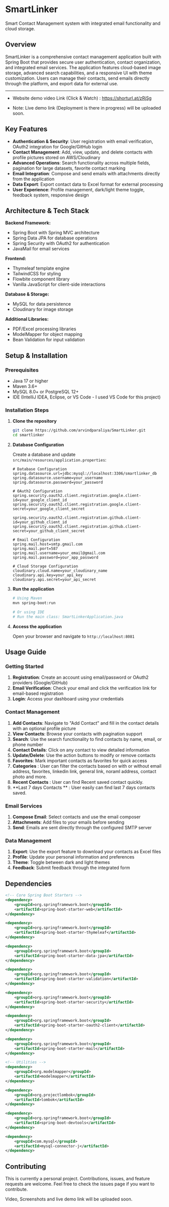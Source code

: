 # SmartLinker

Smart Contact Management system with integrated email functionality and cloud storage.

## Overview

SmartLinker is a comprehensive contact management application built with Spring Boot that provides secure user authentication, contact organization, and integrated email services. 
The application features cloud-based image storage, advanced search capabilities, and a responsive UI with theme customization. 
Users can manage their contacts, send emails directly through the platform, and export data for external use.

---

- Website demo video Link (Click & Watch) : https://shorturl.at/zRjSg

- Note: 
Live demo link (Deployment is there in progress) will be uploaded soon.

## Key Features

- **Authentication & Security**: User registration with email verification, OAuth2 integration for Google/GitHub login
- **Contact Management**: Add, view, update, and delete contacts with profile pictures stored on AWS/Cloudinary
- **Advanced Operations**: Search functionality across multiple fields, pagination for large datasets, favorite contact marking
- **Email Integration**: Compose and send emails with attachments directly from the application
- **Data Export**: Export contact data to Excel format for external processing
- **User Experience**: Profile management, dark/light theme toggle, feedback system, responsive design

## Architecture & Tech Stack

**Backend Framework:**
- Spring Boot with Spring MVC architecture
- Spring Data JPA for database operations
- Spring Security with OAuth2 for authentication
- JavaMail for email services

**Frontend:**
- Thymeleaf template engine
- TailwindCSS for styling
- Flowbite component library
- Vanilla JavaScript for client-side interactions

**Database & Storage:**
- MySQL for data persistence
- Cloudinary for image storage

**Additional Libraries:**
- PDF/Excel processing libraries
- ModelMapper for object mapping
- Bean Validation for input validation

## Setup & Installation

### Prerequisites

- Java 17 or higher
- Maven 3.6+
- MySQL 8.0+ or PostgreSQL 12+
- IDE (IntelliJ IDEA, Eclipse, or VS Code - I used VS Code for this project)

### Installation Steps

1. **Clone the repository**
   ```bash
   git clone https://github.com/arvindparaliya/SmartLinker.git
   cd smartlinker
   ```

2. **Database Configuration**
   
   Create a database and update `src/main/resources/application.properties`:
   ```properties
   # Database Configuration
   spring.datasource.url=jdbc:mysql://localhost:3306/smartlinker_db
   spring.datasource.username=your_username
   spring.datasource.password=your_password
   
   # OAuth2 Configuration
   spring.security.oauth2.client.registration.google.client-id=your_google_client_id
   spring.security.oauth2.client.registration.google.client-secret=your_google_client_secret
   
   spring.security.oauth2.client.registration.github.client-id=your_github_client_id
   spring.security.oauth2.client.registration.github.client-secret=your_github_client_secret
   
   # Email Configuration
   spring.mail.host=smtp.gmail.com
   spring.mail.port=587
   spring.mail.username=your_email@gmail.com
   spring.mail.password=your_app_password
   
   # Cloud Storage Configuration
   cloudinary.cloud.name=your_cloudinary_name
   cloudinary.api.key=your_api_key
   cloudinary.api.secret=your_api_secret
   ```

3. **Run the application**
   ```bash
   # Using Maven
   mvn spring-boot:run
   
   # Or using IDE
   # Run the main class: SmartLinkerApplication.java
   ```

4. **Access the application**
   
   Open your browser and navigate to `http://localhost:8081`

## Usage Guide

### Getting Started

1. **Registration**: Create an account using email/password or OAuth2 providers (Google/GitHub)
2. **Email Verification**: Check your email and click the verification link for email-based registration
3. **Login**: Access your dashboard using your credentials

### Contact Management

1. **Add Contacts**: Navigate to "Add Contact" and fill in the contact details with an optional profile picture
2. **View Contacts**: Browse your contacts with pagination support
3. **Search**: Use the search functionality to find contacts by name, email, or phone number
4. **Contact Details**: Click on any contact to view detailed information
5. **Update/Delete**: Use the action buttons to modify or remove contacts
6. **Favorites**: Mark important contacts as favorites for quick access
7. **Categories** : User can filter the contacts based on with or without email address, favorites, linkedin link, general link, noraml address, contact photo and more.
8. **Recent Contacts** : User can find Recent saved contact quickly.
9. **Last 7 days Contacts ** : User easily can find last 7 days contacts saved.

### Email Services

1. **Compose Email**: Select contacts and use the email composer
2. **Attachments**: Add files to your emails before sending
3. **Send**: Emails are sent directly through the configured SMTP server

### Data Management

1. **Export**: Use the export feature to download your contacts as Excel files
2. **Profile**: Update your personal information and preferences
3. **Theme**: Toggle between dark and light themes
4. **Feedback**: Submit feedback through the integrated form

## Dependencies

```xml
<!-- Core Spring Boot Starters -->
<dependency>
    <groupId>org.springframework.boot</groupId>
    <artifactId>spring-boot-starter-web</artifactId>
</dependency>

<dependency>
    <groupId>org.springframework.boot</groupId>
    <artifactId>spring-boot-starter-thymeleaf</artifactId>
</dependency>

<dependency>
    <groupId>org.springframework.boot</groupId>
    <artifactId>spring-boot-starter-data-jpa</artifactId>
</dependency>

<dependency>
    <groupId>org.springframework.boot</groupId>
    <artifactId>spring-boot-starter-validation</artifactId>
</dependency>

<dependency>
    <groupId>org.springframework.boot</groupId>
    <artifactId>spring-boot-starter-security</artifactId>
</dependency>

<dependency>
    <groupId>org.springframework.boot</groupId>
    <artifactId>spring-boot-starter-oauth2-client</artifactId>
</dependency>

<dependency>
    <groupId>org.springframework.boot</groupId>
    <artifactId>spring-boot-starter-mail</artifactId>
</dependency>

<!-- Utilities -->
<dependency>
    <groupId>org.modelmapper</groupId>
    <artifactId>modelmapper</artifactId>
</dependency>

<dependency>
    <groupId>org.projectlombok</groupId>
    <artifactId>lombok</artifactId>
</dependency>

<dependency>
    <groupId>org.springframework.boot</groupId>
    <artifactId>spring-boot-devtools</artifactId>
</dependency>

<dependency>
    <groupId>com.mysql</groupId>
    <artifactId>mysql-connector-j</artifactId>
</dependency>
```

## Contributing

This is currently a personal project. Contributions, issues, and feature requests are welcome. Feel free to check the issues page if you want to contribute.

Video, Screenshots and live demo link will be uploaded soon.
